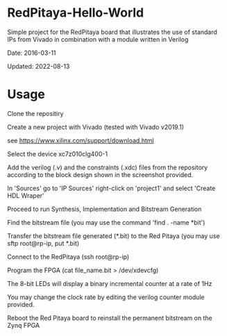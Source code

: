 # RedPitaya-Hello-World
Simple project for the RedPitaya board that illustrates the use of standard IPs from Vivado in combination with a module written in Verilog



Date: 2016-03-11

Updated: 2022-08-13



# Usage

Clone the repositiry

Create a new project with Vivado (tested with Vivado v2019.1) 

see https://www.xilinx.com/support/download.html

Select the device xc7z010clg400-1 

Add the verilog (.v) and the constraints (.xdc) files from the repository according to the block design shown in the screenshot provided. 

In 'Sources' go to 'IP Sources' right-click on 'project1' and select 'Create HDL Wraper'

Proceed to run Synthesis, Implementation and Bitstream Generation

Find the bitstream file (you may use the command 'find . -name *bit')

Transfer the bitstream file generated (*.bit)  to the Red Pitaya (you may use sftp root@rp-ip, put *.bit)

Connect to the RedPitaya (ssh root@rp-ip)

Program the FPGA (cat file_name.bit > /dev/xdevcfg)

The 8-bit LEDs will display a binary incremental counter at a rate of 1Hz

You may change the clock rate by editing the verilog counter module provided.

Reboot the Red Pitaya board to reinstall the permanent bitstream on the Zynq FPGA

